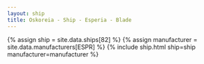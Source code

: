 ```yaml
---
layout: ship
title: Oskoreia - Ship - Esperia - Blade
---
```

{% assign ship = site.data.ships[82] %}
{% assign manufacturer = site.data.manufacturers[ESPR] %}
{% include ship.html ship=ship manufacturer=manufacturer %}

